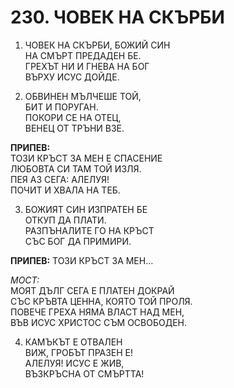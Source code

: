 # 230. ЧОВЕК НА СКЪРБИ

1. ЧОВЕК НА СКЪРБИ, БОЖИЙ СИН  
НА СМЪРТ ПРЕДАДЕН БЕ.  
ГРЕХЪТ НИ И ГНЕВА НА БОГ  
ВЪРХУ ИСУС ДОЙДЕ.

2. ОБВИНЕН МЪЛЧЕШЕ ТОЙ,  
БИТ И ПОРУГАН.  
ПОКОРИ СЕ НА ОТЕЦ,  
ВЕНЕЦ ОТ ТРЪНИ ВЗЕ.  

**ПРИПЕВ:**  
ТОЗИ КРЪСТ ЗА МЕН Е СПАСЕНИЕ  
ЛЮБОВТА СИ ТАМ ТОЙ ИЗЛЯ.  
ПЕЯ АЗ СЕГА: АЛЕЛУЯ!  
ПОЧИТ И ХВАЛА НА ТЕБ.  

3. БОЖИЯТ СИН ИЗПРАТЕН БЕ  
ОТКУП ДА ПЛАТИ.  
РАЗПЪНАЛИТЕ ГО НА КРЪСТ  
СЪС БОГ ДА ПРИМИРИ.  

**ПРИПЕВ:** ТОЗИ КРЪСТ ЗА МЕН…  

*МОСТ:*  
МОЯТ ДЪЛГ СЕГА Е ПЛАТЕН ДОКРАЙ  
СЪС КРЪВТА ЦЕННА, КОЯТО ТОЙ ПРОЛЯ.  
ПОВЕЧЕ ГРЕХА НЯМА ВЛАСТ НАД МЕН,  
ВЪВ ИСУС ХРИСТОС СЪМ ОСВОБОДЕН.  

4. КАМЪКЪТ Е ОТВАЛЕН  
ВИЖ, ГРОБЪТ ПРАЗЕН Е!  
АЛЕЛУЯ! ИСУС Е ЖИВ,  
ВЪЗКРЪСНА ОТ СМЪРТТА!

<DownloadsButton pdf="/pdf/230-chovek-na-skarbi.pdf" />

<DownloadChordsButton pdf="/chords/230-chovek-na-skarbi_akord.pdf"/>
